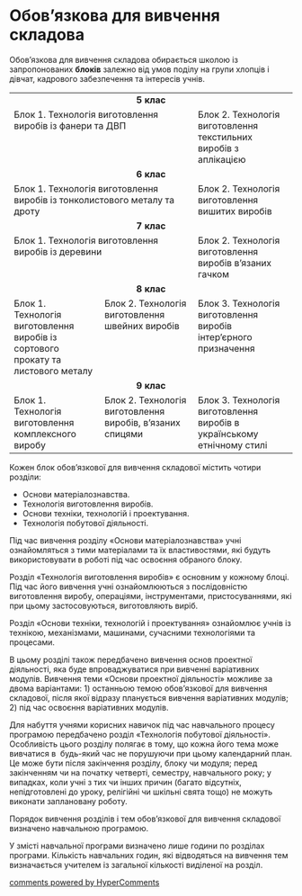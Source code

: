 <div id="hypercomments_widget" class="js-hypercomments-widget invisible"></div>

Обов’язкова для вивчення складова
=============================================

<p>Обов&rsquo;язкова для вивчення складова обирається школою із запропонованих <strong>блоків</strong> залежно від умов поділу на групи хлопців і дівчат, кадрового забезпечення та інтересів учнів.</p>

<table>
  <tr>
    <td width="100%" align="center" colspan="4"><b>5 клас</b></td>
  </tr>
  <tr>
    <td  colspan="2" style="vertical-align:top !important;">Блок 1. Технологія виготовлення виробів із фанери та ДВП</td>
    <td  colspan="2" style="vertical-align:top !important;">Блок 2. Технологія виготовлення текстильних виробів з аплікацією</td>
  </tr>
  <tr>
    <td width="100%" align="center" colspan="4"><b>6 клас</b></td>
  </tr>
  <tr>
    <td colspan="2" style="vertical-align:top !important;">Блок 1. Технологія виготовлення виробів із тонколистового металу та дроту </td>
    <td colspan="2" style="vertical-align:top !important;">Блок 2. Технологія виготовлення вишитих виробів </td>
  </tr>
  <tr>
    <td width="100%" align="center" colspan="4"><b>7 клас</b></td>
  </tr>
  <tr>
    <td colspan="2" style="vertical-align:top !important;">Блок 1. Технологія виготовлення виробів із деревини </td>
    <td colspan="2" style="vertical-align:top !important;">Блок 2. Технологія виготовлення виробів в’язаних гачком </td>
  </tr>
  <tr>
    <td width="100%" align="center" colspan="4"><b>8 клас</b></td>
  </tr>
  <tr>
    <td width="32%" style="vertical-align:top !important;">Блок 1. Технологія виготовлення виробів із сортового прокату та листового металу </td>
    <td colspan="2" width="33%" style="vertical-align:top !important;">Блок 2. Технологія виготовлення  швейних виробів </td>
    <td width="35%" style="vertical-align:top !important;">Блок 3. Технологія виготовлення виробів інтер’єрного призначення  </td>
  </tr>
  <tr>
    <td width="100%" align="center" colspan="4"><b>9 клас</b></td>
  </tr>
  <tr>
    <td width="32%" style="vertical-align:top !important;">Блок 1. Технологія виготовлення комплексного виробу  </td>
    <td colspan="2" width="33%" style="vertical-align:top !important;">Блок 2. Технологія виготовлення виробів, в’язаних спицями  </td>
    <td width="35%" style="vertical-align:top !important;">Блок 3. Технологія виготовлення виробів в українському  етнічному стилі</td>
  </tr>
</table>

<p>Кожен блок обов&rsquo;язкової для вивчення складової містить чотири розділи:</p>
<ul>
<li>Основи матеріалознавства.</li>
<li>Технологія виготовлення виробів.</li>
<li>Основи техніки, технологій і проектування.</li>
<li>Технологія побутової діяльності.</li>
</ul>
<p>Під час вивчення розділу &laquo;Основи матеріалознавства&raquo; учні ознайомляться з тими матеріалами та їх властивостями, які будуть використовувати в роботі під час освоєння обраного блоку.</p>
<p>Розділ &laquo;Технологія виготовлення виробів&raquo; є основним у кожному блоці. Під час його вивчення учні ознайомлюються з послідовністю виготовлення виробу, операціями, інструментами, пристосуваннями, які при цьому застосовуються, виготовляють виріб.</p>
<p>Розділ &laquo;Основи техніки, технологій і проектування&raquo; ознайомлює учнів із технікою, механізмами, машинами, сучасними технологіями та процесами.</p>
<p>В цьому розділі також передбачено вивчення основ проектної діяльності, яка буде впроваджуватися при вивченні варіативних модулів. Вивчення теми &laquo;Основи проектної діяльності&raquo; можливе за двома варіантами: 1) останньою темою обов&rsquo;язкової для вивчення складової, після якої відразу планується вивчення варіативних модулів; 2) під час освоєння варіативних модулів.</p>
<p>Для набуття учнями корисних навичок під час навчального процесу програмою передбачено розділ &laquo;Технологія побутової діяльності&raquo;. Особливість цього розділу полягає в тому, що кожна його тема може вивчатися в&nbsp; будь-який час не порушуючи при цьому календарний план. Це може бути після закінчення розділу, блоку чи модуля; перед закінченням чи на початку четверті, семестру, навчального року; у випадках, коли учні з тих чи інших причин (багато відсутніх, непідготовлені до уроку, релігійні чи шкільні свята тощо) не можуть виконати заплановану роботу.</p>
<p>Порядок вивчення розділів і тем обов&rsquo;язкової для вивчення складової визначено навчальною програмою.</p>
<p>У змісті навчальної програми визначено лише години по розділах програми. Кількість навчальних годин, які відводяться на вивчення тем визначається учителем із загальної кількості виділеної на розділ.</p>


<div class="js-hypercomments-container">
<a href="http://hypercomments.com" class="hc-link" title="comments widget">comments powered by HyperComments</a>
</div>